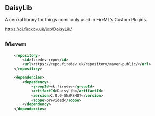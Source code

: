 ## DaisyLib

A central library for things commonly used in FireML's Custom Plugins.

https://ci.firedev.uk/job/DaisyLib/

## Maven

```xml
    <repository>
        <id>firedev-repo</id>
        <url>https://repo.firedev.uk/repository/maven-public/</url>
    </repository>
```
```xml
    <dependencies>
        <dependency>
            <groupId>uk.firedev</groupId>
            <artifactId>DaisyLib</artifactId>
            <version>2.0.0-SNAPSHOT</version>
            <scope>provided</scope>
        </dependency>
    </dependencies>
```
